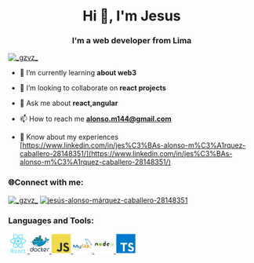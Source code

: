 <h1 align="center">Hi 👋, I'm Jesus</h1>
<h3 align="center">I'm a web developer from Lima</h3>

<p align="left"> <a href="https://twitter.com/_gzvz_" target="blank"><img src="https://img.shields.io/twitter/follow/_gzvz_?logo=twitter&style=for-the-badge" alt="_gzvz_" /></a> </p>

- 🌱 I’m currently learning **about web3**

- 👯 I’m looking to collaborate on **react projects**

- 💬 Ask me about **react,angular**

- 📫 How to reach me **alonso.m144@gmail.com**

- 📄 Know about my experiences [https://www.linkedin.com/in/jes%C3%BAs-alonso-m%C3%A1rquez-caballero-28148351/](https://www.linkedin.com/in/jes%C3%BAs-alonso-m%C3%A1rquez-caballero-28148351/)

<h3 align="left">🌐Connect with me:</h3>
<p align="left">
<a href="https://twitter.com/_gzvz_" target="blank"><img align="center" src="https://raw.githubusercontent.com/rahuldkjain/github-profile-readme-generator/master/src/images/icons/Social/twitter.svg" alt="_gzvz_" height="30" width="40" /></a>
<a href="https://linkedin.com/in/jesús-alonso-márquez-caballero-28148351" target="blank"><img align="center" src="https://raw.githubusercontent.com/rahuldkjain/github-profile-readme-generator/master/src/images/icons/Social/linked-in-alt.svg" alt="jesús-alonso-márquez-caballero-28148351" height="30" width="40" /></a>
</p>

<h3 align="left">Languages and Tools:</h3>
<a href="https://reactjs.org/" target="_blank" rel="noreferrer"> <img src="https://raw.githubusercontent.com/devicons/devicon/master/icons/react/react-original-wordmark.svg" alt="react" width="40" height="40"/> </a>
<a href="https://www.docker.com/" target="_blank" rel="noreferrer"> <img src="https://raw.githubusercontent.com/devicons/devicon/master/icons/docker/docker-original-wordmark.svg" alt="docker" width="40" height="40"/> </a> <a href="https://developer.mozilla.org/en-US/docs/Web/JavaScript" target="_blank" rel="noreferrer"> <img src="https://raw.githubusercontent.com/devicons/devicon/master/icons/javascript/javascript-original.svg" alt="javascript" width="40" height="40"/> </a> <a href="https://www.mysql.com/" target="_blank" rel="noreferrer"> <img src="https://raw.githubusercontent.com/devicons/devicon/master/icons/mysql/mysql-original-wordmark.svg" alt="mysql" width="40" height="40"/> </a> <a href="https://nodejs.org" target="_blank" rel="noreferrer"> <img src="https://raw.githubusercontent.com/devicons/devicon/master/icons/nodejs/nodejs-original-wordmark.svg" alt="nodejs" width="40" height="40"/> </a>  <a href="https://www.typescriptlang.org/" target="_blank" rel="noreferrer"> <img src="https://raw.githubusercontent.com/devicons/devicon/master/icons/typescript/typescript-original.svg" alt="typescript" width="40" height="40"/> </a> </p>


